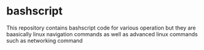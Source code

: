 # bashscript
This repository contains bashscript  code for various operation but they are baasically linux navigation commands as well as advanced linux commands such as networking command
